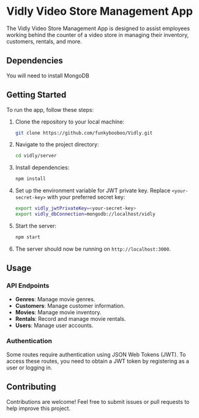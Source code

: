 # Vidly Video Store Management App

The Vidly Video Store Management App is designed to assist employees working behind the counter of a video store in managing their inventory, customers, rentals, and more.

## Dependencies

You will need to install MongoDB

## Getting Started

To run the app, follow these steps:

1. Clone the repository to your local machine:

    ```bash
    git clone https://github.com/funkybooboo/Vidly.git
    ```

2. Navigate to the project directory:

    ```bash
    cd vidly/server
    ```

3. Install dependencies:

    ```bash
    npm install
    ```

4. Set up the environment variable for JWT private key. Replace `<your-secret-key>` with your preferred secret key:

    ```bash
    export vidly_jwtPrivateKey=<your-secret-key>
    export vidly_dbConnection=mongodb://localhost/vidly
    ```

5. Start the server:

    ```bash
    npm start
    ```

6. The server should now be running on `http://localhost:3000`.

## Usage

### API Endpoints

- **Genres**: Manage movie genres.
- **Customers**: Manage customer information.
- **Movies**: Manage movie inventory.
- **Rentals**: Record and manage movie rentals.
- **Users**: Manage user accounts.

### Authentication

Some routes require authentication using JSON Web Tokens (JWT). 
To access these routes, you need to obtain a JWT token by registering as a user or logging in.

## Contributing

Contributions are welcome! Feel free to submit issues or pull requests to help improve this project.
